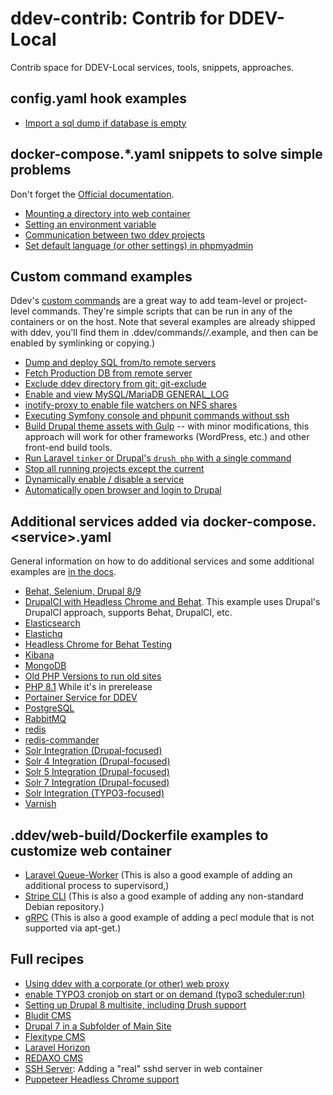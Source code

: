 # ddev-contrib: Contrib for DDEV-Local

Contrib space for DDEV-Local services, tools, snippets, approaches.

## config.yaml hook examples

* [Import a sql dump if database is empty](hook-examples/import-db-if-empty/)

## docker-compose.*.yaml snippets to solve simple problems

Don't forget the [Official documentation](https://ddev.readthedocs.io/en/stable/users/extend/custom-compose-files/).

* [Mounting a directory into web container](docker-compose-snippets/mounting-directory/)
* [Setting an environment variable](docker-compose-snippets/environment-variable/docker-compose.env.yaml)
* [Communication between two ddev projects](docker-compose-snippets/project-communication/)
* [Set default language (or other settings) in phpmyadmin](docker-compose-snippets/phpmyadmin-user-settings/)

## Custom command examples

Ddev's [custom commands](https://ddev.readthedocs.io/en/latest/users/extend/custom-commands/) are a great way to add team-level or project-level commands. They're simple scripts that can be run in any of the containers or on the host. Note that several examples are already shipped with ddev, you'll find them in .ddev/commands/*/*.example, and then can be enabled by symlinking or copying.)

* [Dump and deploy SQL from/to remote servers](custom-commands/dump-and-deploy-db/)
* [Fetch Production DB from remote server](custom-commands/fetchproductiondb/)
* [Exclude ddev directory from git: git-exclude](custom-commands/git-exclude)
* [Enable and view MySQL/MariaDB GENERAL_LOG](custom-commands/general-log/)
* [inotify-proxy to enable file watchers on NFS shares](custom-commands/inotify-proxy)
* [Executing Symfony console and phpunit commands without ssh](custom-commands/symfony/)
* [Build Drupal theme assets with Gulp](custom-commands/gulp) -- with minor modifications, this approach will work for other frameworks (WordPress, etc.) and other front-end build tools.
* [Run Laravel `tinker` or Drupal's `drush php` with a single command](custom-commands/tinker)
* [Stop all running projects except the current](custom-commands/stop-other)
* [Dynamically enable / disable a service](custom-commands/dynamic-service)
* [Automatically open browser and login to Drupal](custom-commands/drupal-login)

## Additional services added via docker-compose.\<service\>.yaml

General information on how to do additional services and some additional examples are [in the docs](https://ddev.readthedocs.io/en/latest/users/extend/additional-services/).

* [Behat, Selenium, Drupal 8/9](docker-compose-services/drupal8-behat-selenium)
* [DrupalCI with Headless Chrome and Behat](docker-compose-services/drupalci-chromedriver). This example uses Drupal's DrupalCI approach, supports Behat, DrupalCI, etc.
* [Elasticsearch](docker-compose-services/elasticsearch)
* [Elastichq](docker-compose-services/elastichq)
* [Headless Chrome for Behat Testing](docker-compose-services/headless-chrome)
* [Kibana](docker-compose-services/kibana)
* [MongoDB](docker-compose-services/mongodb/)
* [Old PHP Versions to run old sites](docker-compose-services/old_php)
* [PHP 8.1](docker-compose-services/php8_1) While it's in prerelease
* [Portainer Service for DDEV](docker-compose-services/portainer)
* [PostgreSQL](docker-compose-services/postgres/)
* [RabbitMQ](docker-compose-services/rabbitmq)
* [redis](docker-compose-services/redis)
* [redis-commander](docker-compose-services/redis-commander)
* [Solr Integration (Drupal-focused)](docker-compose-services/solr)
* [Solr 4 Integration (Drupal-focused)](docker-compose-services/solr-4)
* [Solr 5 Integration (Drupal-focused)](docker-compose-services/solr-5)
* [Solr 7 Integration (Drupal-focused)](docker-compose-services/solr-7)
* [Solr Integration (TYPO3-focused)](docker-compose-services/typo3-solr)
* [Varnish](docker-compose-services/varnish)

## .ddev/web-build/Dockerfile examples to customize web container

* [Laravel Queue-Worker](web-container-dockerfiles/laravel-queue-worker) (This is also a good example of adding an additional process to supervisord,)
* [Stripe CLI](web-container-dockerfiles/stripe-cli) (This is also a good example of adding any non-standard Debian repository.)
* [gRPC](web-web-container-dockerfiles/grpc) (This is also a good example of adding a pecl module that is not supported via apt-get.)

## Full recipes

* [Using ddev with a corporate (or other) web proxy](recipes/proxy)
* [enable TYPO3 cronjob on start or on demand (typo3 scheduler:run)](recipes/cronjob/)
* [Setting up Drupal 8 multisite, including Drush support](recipes/drupal8-multisite/)
* [Bludit CMS](recipes/bludit-cms)
* [Drupal 7 in a Subfolder of Main Site](recipes/drupal7-subfolder)
* [Flexitype CMS](recipes/flexitype-cms)
* [Laravel Horizon](recipes/laravel-horizon)
* [REDAXO CMS](recipes/redaxo-cms)
* [SSH Server](recipes/sshd): Adding a "real" sshd server in web container
* [Puppeteer Headless Chrome support](recipes/puppeteer-headless-chrome-support/README.md)
